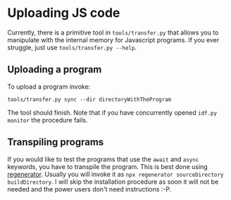 # Uploading JS code

Currently, there is a primitive tool in `tools/transfer.py` that allows you to
manipulate with the internal memory for Javascript programs. If you ever
struggle, just use `tools/transfer.py --help`.

## Uploading a program

To upload a program invoke:

```
tools/transfer.py sync --dir directoryWithTheProgram
```

The tool should finish. Note that if you have concurrently opened `idf.py
monitor` the procedure fails.

## Transpiling programs

If you would like to test the programs that use the `await` and `async`
keywords, you have to transpile the program. This is best done using
[regenerator](https://github.com/facebook/regenerator). Usually you will invoke
it as `npx regenerator sourceDirectory buildDirectory`. I will skip the
installation procedure as soon it will not be needed and the power users don't
need instructions :-P.
